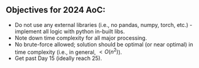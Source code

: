 ## Objectives for 2024 AoC:
- Do not use any external libraries (i.e., no pandas, numpy, torch, etc.) - implement all logic with python in-built libs. 
- Note down time complexity for all major processing. 
- No brute-force allowed; solution should be optimal (or near optimal) in time complexity (i.e., in general, $<O(n^2)$). 
- Get past Day 15 (ideally reach 25). 